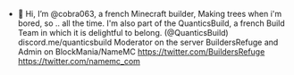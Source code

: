 - 👋 Hi, I’m @cobra063, a french Minecraft builder,  Making trees when i'm bored, so .. all the time.
I'm also part of the QuanticsBuild, a french Build Team in which it is delightful to belong. (@QuanticsBuild) discord.me/quanticsbuild
Moderator on the server BuildersRefuge and Admin on BlockMania/NameMC
https://twitter.com/BuildersRefuge
https://twitter.com/namemc_com

